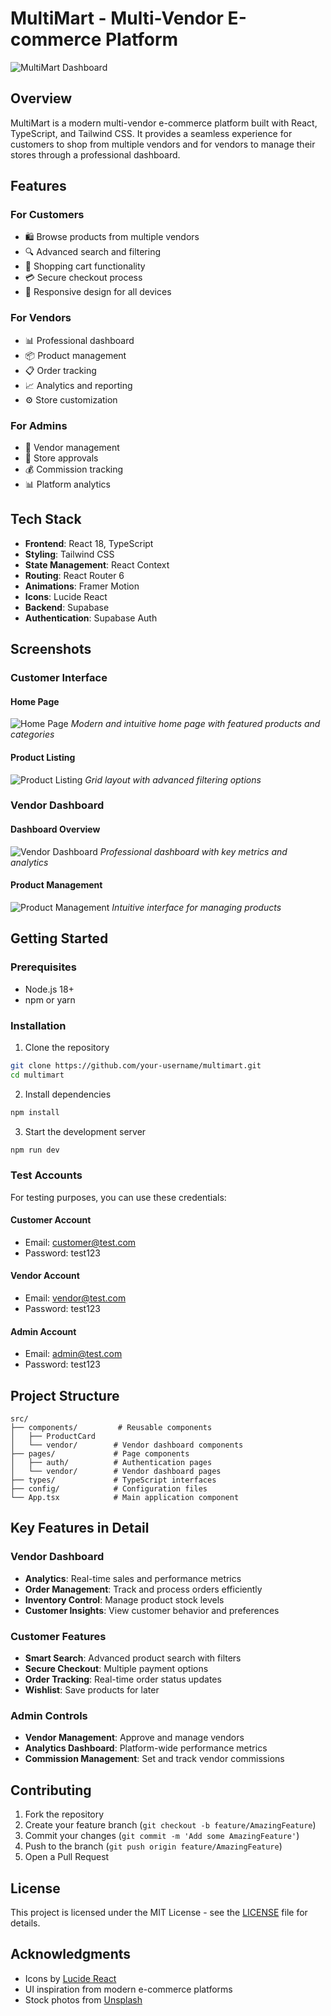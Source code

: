 # MultiMart - Multi-Vendor E-commerce Platform

![MultiMart Dashboard](https://images.unsplash.com/photo-1460925895917-afdab827c52f?auto=format&fit=crop&w=1200&h=630)

## Overview

MultiMart is a modern multi-vendor e-commerce platform built with React, TypeScript, and Tailwind CSS. It provides a seamless experience for customers to shop from multiple vendors and for vendors to manage their stores through a professional dashboard.

## Features

### For Customers
- 🛍️ Browse products from multiple vendors
- 🔍 Advanced search and filtering
- 🛒 Shopping cart functionality
- 💳 Secure checkout process
- 📱 Responsive design for all devices

### For Vendors
- 📊 Professional dashboard
- 📦 Product management
- 📋 Order tracking
- 📈 Analytics and reporting
- ⚙️ Store customization

### For Admins
- 👥 Vendor management
- 🏪 Store approvals
- 💰 Commission tracking
- 📊 Platform analytics

## Tech Stack

- **Frontend**: React 18, TypeScript
- **Styling**: Tailwind CSS
- **State Management**: React Context
- **Routing**: React Router 6
- **Animations**: Framer Motion
- **Icons**: Lucide React
- **Backend**: Supabase
- **Authentication**: Supabase Auth

## Screenshots

### Customer Interface

#### Home Page
![Home Page](https://images.unsplash.com/photo-1486312338219-ce68d2c6f44d?auto=format&fit=crop&w=1200&h=630)
*Modern and intuitive home page with featured products and categories*

#### Product Listing
![Product Listing](https://images.unsplash.com/photo-1441986300917-64674bd600d8?auto=format&fit=crop&w=1200&h=630)
*Grid layout with advanced filtering options*

### Vendor Dashboard

#### Dashboard Overview
![Vendor Dashboard](https://images.unsplash.com/photo-1460925895917-afdab827c52f?auto=format&fit=crop&w=1200&h=630)
*Professional dashboard with key metrics and analytics*

#### Product Management
![Product Management](https://images.unsplash.com/photo-1454165804606-c3d57bc86b40?auto=format&fit=crop&w=1200&h=630)
*Intuitive interface for managing products*

## Getting Started

### Prerequisites
- Node.js 18+
- npm or yarn

### Installation

1. Clone the repository
```bash
git clone https://github.com/your-username/multimart.git
cd multimart
```

2. Install dependencies
```bash
npm install
```

3. Start the development server
```bash
npm run dev
```

### Test Accounts

For testing purposes, you can use these credentials:

#### Customer Account
- Email: customer@test.com
- Password: test123

#### Vendor Account
- Email: vendor@test.com
- Password: test123

#### Admin Account
- Email: admin@test.com
- Password: test123

## Project Structure

```
src/
├── components/         # Reusable components
│   ├── ProductCard
│   └── vendor/        # Vendor dashboard components
├── pages/             # Page components
│   ├── auth/          # Authentication pages
│   └── vendor/        # Vendor dashboard pages
├── types/             # TypeScript interfaces
├── config/            # Configuration files
└── App.tsx            # Main application component
```

## Key Features in Detail

### Vendor Dashboard
- **Analytics**: Real-time sales and performance metrics
- **Order Management**: Track and process orders efficiently
- **Inventory Control**: Manage product stock levels
- **Customer Insights**: View customer behavior and preferences

### Customer Features
- **Smart Search**: Advanced product search with filters
- **Secure Checkout**: Multiple payment options
- **Order Tracking**: Real-time order status updates
- **Wishlist**: Save products for later

### Admin Controls
- **Vendor Management**: Approve and manage vendors
- **Analytics Dashboard**: Platform-wide performance metrics
- **Commission Management**: Set and track vendor commissions

## Contributing

1. Fork the repository
2. Create your feature branch (`git checkout -b feature/AmazingFeature`)
3. Commit your changes (`git commit -m 'Add some AmazingFeature'`)
4. Push to the branch (`git push origin feature/AmazingFeature`)
5. Open a Pull Request

## License

This project is licensed under the MIT License - see the [LICENSE](LICENSE) file for details.

## Acknowledgments

- Icons by [Lucide React](https://lucide.dev)
- UI inspiration from modern e-commerce platforms
- Stock photos from [Unsplash](https://unsplash.com)